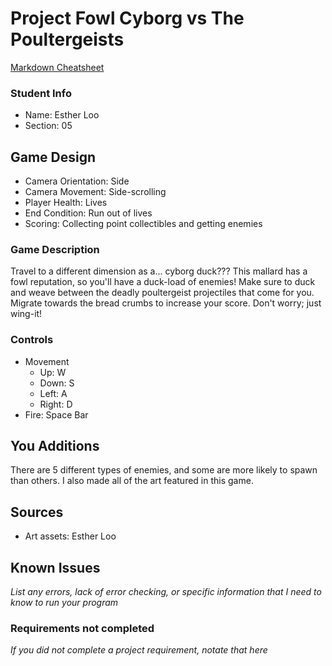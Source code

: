 # Project Fowl Cyborg vs The Poultergeists

[Markdown Cheatsheet](https://github.com/adam-p/markdown-here/wiki/Markdown-Here-Cheatsheet)

### Student Info

-   Name: Esther Loo
-   Section: 05

## Game Design

-   Camera Orientation: Side
-   Camera Movement: Side-scrolling
-   Player Health: Lives
-   End Condition: Run out of lives
-   Scoring: Collecting point collectibles and getting enemies

### Game Description

Travel to a different dimension as a... cyborg duck??? This mallard has a fowl reputation, so you'll have a duck-load of enemies! Make sure to duck and weave between the deadly poultergeist projectiles that come for you. Migrate towards the bread crumbs to increase your score. Don't worry; just wing-it!

### Controls

-   Movement
    -   Up: W
    -   Down: S 
    -   Left: A
    -   Right: D
-   Fire: Space Bar

## You Additions

There are 5 different types of enemies, and some are more likely to spawn than others. I also made all of the art featured in this game.

## Sources

- Art assets: Esther Loo

## Known Issues

_List any errors, lack of error checking, or specific information that I need to know to run your program_

### Requirements not completed

_If you did not complete a project requirement, notate that here_

